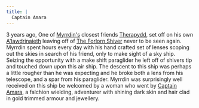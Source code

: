```yaml
---
title: |
  Captain Amara
---
```


3 years ago, One of [Myrrdin's](/People/Party/Myrrdin%20Chosaach.md) closest friends [Therapydd](/People/Therapydd.md), set off on his own [A'lawdrinaieth](/Things/A'lawdrinaieth.md) leaving off of [The Forlorn Shiver](/Locations/Cloud%20Sea/Shards/The%20Forlorn%20Shiver/The%20Forlorn%20Shiver.md) never to be seen again. Myrrdin spent hours every day with his hand crafted set of lenses scoping out the skies in search of his friend, only to make sight of a sky ship. Seizing the opportunity with a make shift paraglider he left off of shivers tip and touched down upon this air ship. The descent to this ship was perhaps a little rougher than he was expecting and he broke both a lens from his telescope, and a spar from his paraglider. Myrrdin was surprisingly well received on this ship be welcomed by a woman who went by [Captain Amara](/People/Captain%20Amara.md), a falchion wielding, adventurer with shining dark skin and hair clad in gold trimmed armour and jewellery.
